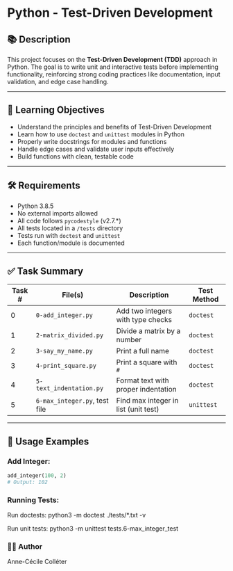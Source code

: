 # Python - Test-Driven Development

## 📚 Description

This project focuses on the **Test-Driven Development (TDD)** approach in Python. The goal is to write unit and interactive tests before implementing functionality, reinforcing strong coding practices like documentation, input validation, and edge case handling.

---

## 🚀 Learning Objectives

- Understand the principles and benefits of Test-Driven Development
- Learn how to use `doctest` and `unittest` modules in Python
- Properly write docstrings for modules and functions
- Handle edge cases and validate user inputs effectively
- Build functions with clean, testable code

---

## 🛠️ Requirements

- Python 3.8.5
- No external imports allowed
- All code follows `pycodestyle` (v2.7.\*)
- All tests located in a `/tests` directory
- Tests run with `doctest` and `unittest`
- Each function/module is documented

---

## ✅ Task Summary

| Task # | File(s)                         | Description                                      | Test Method   |
|--------|----------------------------------|--------------------------------------------------|----------------|
| 0      | `0-add_integer.py`              | Add two integers with type checks                | `doctest`      |
| 1      | `2-matrix_divided.py`           | Divide a matrix by a number                      | `doctest`      |
| 2      | `3-say_my_name.py`              | Print a full name                                | `doctest`      |
| 3      | `4-print_square.py`             | Print a square with `#`                          | `doctest`      |
| 4      | `5-text_indentation.py`         | Format text with proper indentation              | `doctest`      |
| 5      | `6-max_integer.py`, test file   | Find max integer in list (unit test)             | `unittest`     |

---

## 📌 Usage Examples

### Add Integer:
```python
add_integer(100, 2)
# Output: 102
```
### Running Tests:

Run doctests:
python3 -m doctest ./tests/*.txt -v

Run unit tests:
python3 -m unittest tests.6-max_integer_test

### 👨‍💻 Author
Anne-Cécile Colléter
